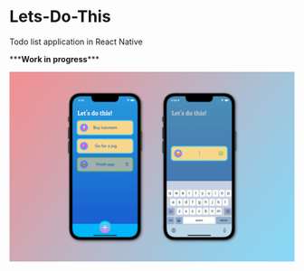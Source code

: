 # Lets-Do-This
Todo list application in React Native

\*\*\***Work in progress**\*\*\*

![Screenshots](https://github.com/Amund-Ring/Lets-Do-It/blob/master/screenshot.png?raw=true)
